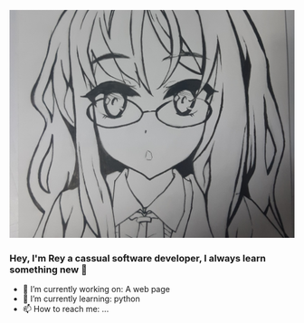 ![Banner](./Banner.jpg)

### Hey, I'm Rey a cassual software developer, I always learn something new 👋


- 🔭 I’m currently working on: A web page
- 🌱 I’m currently learning: python 
- 📫 How to reach me: ...
